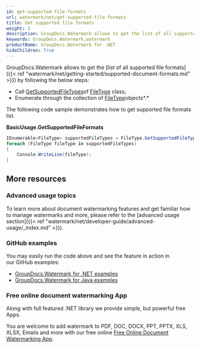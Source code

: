 ```yaml
---
id: get-supported-file-formats
url: watermark/net/get-supported-file-formats
title: Get supported file formats
weight: 2
description: GroupDocs.Watermark allows to get the list of all supported file formats.
keywords: GroupDocs.Watermark,watermark
productName: GroupDocs.Watermark for .NET
hideChildren: True
---
```

GroupDocs.Watermark allows to get the [list of all supported file formats]({{< ref "watermark/net/getting-started/supported-document-formats.md" >}}) by following the below steps:

* Call [GetSupportedFileTypes](https://apireference.groupdocs.com/net/watermark/groupdocs.watermark.common/filetype/methods/getsupportedfiletypes)of [FileType](https://apireference.groupdocs.com/net/watermark/groupdocs.watermark.common/filetype) class;
* Enumerate through the collection of [FileType](https://apireference.groupdocs.com/net/watermark/groupdocs.watermark.common/filetype)objects*.*

The following code sample demonstrates how to get supported file formats list.

**BasicUsage.GetSupportedFileFormats**

```csharp
IEnumerable<FileType> supportedFileTypes = FileType.GetSupportedFileTypes();
foreach (FileType fileType in supportedFileTypes)
{
    Console.WriteLine(fileType);
}
```

## More resources

### Advanced usage topics

To learn more about document watermarking features and get familiar how to manage watermarks and more, please refer to the [advanced usage section]({{< ref "watermark/net/developer-guide/advanced-usage/_index.md" >}}).

### GitHub examples

You may easily run the code above and see the feature in action in our GitHub examples:

* [GroupDocs.Watermark for .NET examples](https://github.com/groupdocs-watermark/GroupDocs.Watermark-for-.NET)
* [GroupDocs.Watermark for Java examples](https://github.com/groupdocs-watermark/GroupDocs.Watermark-for-Java)

### Free online document watermarking App

Along with full featured .NET library we provide simple, but powerful free Apps.

You are welcome to add watermark to PDF, DOC, DOCX, PPT, PPTX, XLS, XLSX, Emails and more with our free online [Free Online Document Watermarking App](https://products.groupdocs.app/watermark).
